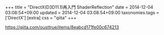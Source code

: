 +++
title = "DirectX(D3D11.1)再入門 ShaderReflection"
date = 2014-12-04 03:08:54+09:00
updated = 2014-12-04 03:08:54+09:00
taxonomies.tags = ['DirectX']
[extra]
css = "qiita"
+++

<https://qiita.com/ousttrue/items/8eabcd171fe00c674213>

